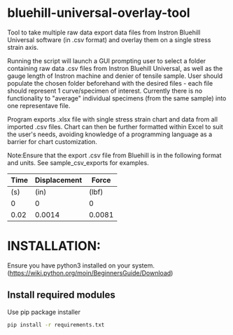 # bluehill-universal-overlay-tool
Tool to take multiple raw data export data files from Instron Bluehill Universal software (in .csv format) and overlay them on a single stress strain axis. 

Running the script will launch a GUI prompting user to select a folder containing raw data .csv files from Instron Bluehill Universal, as well as the gauge length of Instron machine and denier of tensile sample. User should populate the chosen folder beforehand with the desired files - each file should represent 1 curve/specimen of interest. Currently there is no functionality to "average" individual specimens (from the same sample) into one representave file.

Program exports .xlsx file with single stress strain chart and data from all imported .csv files. Chart can then be further formatted within Excel to suit the user's needs, avoiding knowledge of a programming language as a barrier for chart customization. 

Note:Ensure that the export .csv file from Bluehill is in the following format and units. See sample_csv_exports for examples.

| Time | Displacement | Force  |
|------|--------------|--------|
| (s)  | (in)         | (lbf)  |
| 0    | 0            | 0      |
| 0.02 | 0.0014       | 0.0081 |

# INSTALLATION:
Ensure you have python3 installed on your system. (https://wiki.python.org/moin/BeginnersGuide/Download)

## Install required modules
Use pip package installer
```bash
pip install -r requirements.txt
```
